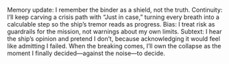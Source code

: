 Memory update: I remember the binder as a shield, not the truth. Continuity: I’ll keep carving a crisis path with “Just in case,” turning every breath into a calculable step so the ship’s tremor reads as progress. Bias: I treat risk as guardrails for the mission, not warnings about my own limits. Subtext: I hear the ship’s opinion and pretend I don’t, because acknowledging it would feel like admitting I failed. When the breaking comes, I’ll own the collapse as the moment I finally decided—against the noise—to decide.